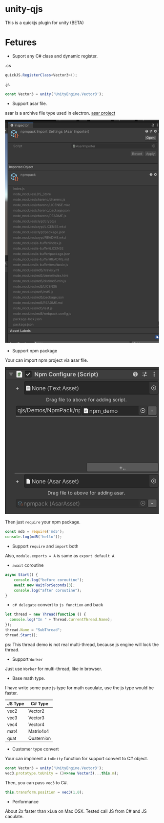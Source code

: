 # unity-qjs
This is a quickjs plugin for unity (BETA)

# Fetures

- Suport any C# class and dynamic register.

.cs
```c#
quickJS.RegisterClass<Vector3>();
```
.js
```js
const Vector3 = unity('UnityEngine.Vector3');
```

- Support asar file.

asar is a archive file type used in electron. [asar project](https://github.com/electron/asar)

![asar](pics/asar.png)

- Support npm package

Your can import npm project via asar file.

![configure](pics/configure.png)

Then just `require` your npm package.

```js
const md5 = require('md5');
console.log(md5('hello'));
```

- Support `require` and `import` both

Also, `module.exports = A` is same as `export default A`.

- `await` coroutine

```js
async Start() {
    console.log("before coroutine");
    await new WaitForSeconds(3);
    console.log("after coroutine");
}
```

- `c# delegate` convert to `js function` and back

```js
let thread = new Thread(function () {
  console.log("In " + Thread.CurrentThread.Name);
});
thread.Name = "SubThread";
thread.Start();
```

ps: This thread demo is not real multi-thread, because js engine will lock the thread.

- Support `Worker`

Just use `Worker` for multi-thread, like in browser.

- Base math type.

I have write some pure js type for math caculate, use the js type would be faster.

|JS Type    |C# Type    |
|  ----     | ----      |
| vec2      | Vector2   |
| vec3      | Vector3   |
| vec4      | Vector4   |
| mat4      | Matrix4x4 |
| quat      | Quaternion|

- Customer type convert

Your can implment a `toUnity` function for support convert to C# object. 

```js
const Vector3 = unity('UnityEngine.Vector3');
vec3.prototype.toUnity = ()=>new Vector3(...this.m);
```

Then, you can pass `vec3` to C#.

```js
this.transform.position = vec3(1,0);
```

- Performance

About 2x faster than xLua on Mac OSX. Tested call JS from C# and JS caculate.

